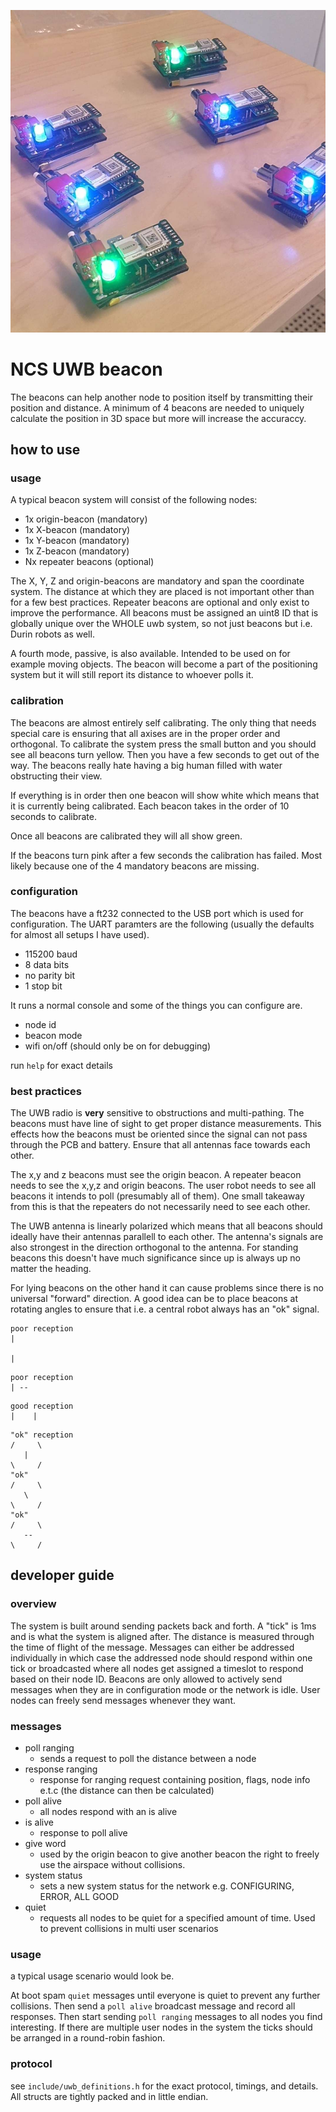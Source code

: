 ![](docs/swarm.jpg)

# NCS UWB beacon
The beacons can help another node to position itself by transmitting their position and distance. 
A minimum of 4 beacons are needed to uniquely calculate the position in 3D space but more will increase the accuraccy.

## how to use
### usage
A typical beacon system will consist of the following nodes:
* 1x origin-beacon (mandatory)
* 1x X-beacon (mandatory)
* 1x Y-beacon (mandatory)
* 1x Z-beacon (mandatory)
* Nx repeater beacons (optional)

The X, Y, Z and origin-beacons are mandatory and span the coordinate system. The distance at which they are placed is not important other than for a few best practices. Repeater beacons are optional and only exist to improve the performance. All beacons must be assigned an uint8 ID that is globally unique over the WHOLE uwb system, so not just beacons but i.e. Durin robots as well.

A fourth mode, passive, is also available. Intended to be used on for example moving objects. The beacon will become a part of the positioning system but it will still report its distance to whoever polls it.

### calibration
The beacons are almost entirely self calibrating. The only thing that needs special care is ensuring that all axises are in the proper order and orthogonal. To calibrate the system press the small button and you should see all beacons turn yellow. Then you have a few seconds to get out of the way. The beacons really hate having a big human filled with water obstructing their view.

If everything is in order then one beacon will show white which means that it is currently being calibrated. Each beacon takes in the order of 10 seconds to calibrate.

Once all beacons are calibrated they will all show green.

If the beacons turn pink after a few seconds the calibration has failed. Most likely because one of the 4 mandatory beacons are missing.

### configuration
The beacons have a ft232 connected to the USB port which is used for configuration. The UART paramters are the following (usually the defaults for almost all setups I have used).

* 115200 baud
* 8 data bits
* no parity bit
* 1 stop bit

It runs a normal console and some of the things you can configure are.
* node id
* beacon mode
* wifi on/off (should only be on for debugging)

run `help` for exact details

### best practices 

The UWB radio is **very** sensitive to obstructions and multi-pathing. The beacons must have line of sight to get proper distance measurements. This effects how the beacons must be oriented since the signal can not pass through the PCB and battery. Ensure that all antennas face towards each other.

The x,y and z beacons must see the origin beacon. A repeater beacon needs to see the x,y,z and origin beacons. The user robot needs to see all beacons it intends to poll (presumably all of them). One small takeaway from this is that the repeaters do not necessarily need to see each other.

The UWB antenna is linearly polarized which means that all beacons should ideally have their antennas parallell to each other. The antenna's signals are also strongest in the direction orthogonal to the antenna. For standing beacons this doesn't have much significance since up is always up no matter the heading. 

For lying beacons on the other hand it can cause problems since there is no universal "forward" direction. A good idea can be to place beacons at rotating angles to ensure that i.e. a central robot always has an "ok" signal.


```
poor reception
|

|
```
```
poor reception
| --
```
```
good reception
|    |
```
```
"ok" reception
/     \         
   |
\     /
"ok"
/     \         
   \
\     /
"ok"
/     \         
   --
\     /
```

## developer guide
### overview
The system is built around sending packets back and forth. A "tick" is 1ms and is what the system is aligned after. The distance is measured through the time of flight of the message. Messages can either be addressed individually in which case the addressed node should respond within one tick or broadcasted where all nodes get assigned a timeslot to respond based on their node ID. Beacons are only allowed to actively send messages when they are in configuration mode or the network is idle. User nodes can freely send messages whenever they want.

### messages
* poll ranging
    * sends a request to poll the distance between a node 
* response ranging
    * response for ranging request containing position, flags, node info e.t.c (the distance can then be calculated)
* poll alive
    * all nodes respond with an is alive
* is alive
    * response to poll alive
* give word
    * used by the origin beacon to give another beacon the right to freely use the airspace without collisions.
* system status
    * sets a new system status for the network e.g. CONFIGURING, ERROR, ALL GOOD
* quiet
    * requests all nodes to be quiet for a specified amount of time. Used to prevent collisions in multi user scenarios

### usage
a typical usage scenario would look be.

At boot spam `quiet` messages until everyone is quiet to prevent any further collisions. Then send a `poll alive` broadcast message and record all responses. Then start sending `poll ranging` messages to all nodes you find interesting. If there are multiple user nodes in the system the ticks should be arranged in a round-robin fashion.

### protocol
see `include/uwb_definitions.h` for the exact protocol, timings, and details. All structs are tightly packed and in little endian.